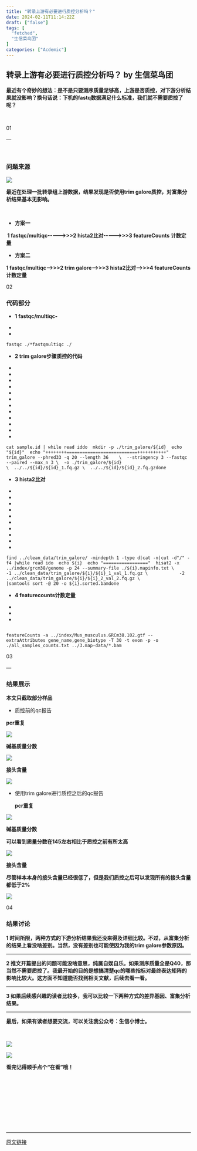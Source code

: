 ```yaml
---
title: "转录上游有必要进行质控分析吗？"
date: 2024-02-11T11:14:22Z
draft: ["false"]
tags: [
  "fetched",
  "生信菜鸟团"
]
categories: ["Acdemic"]
---
```

转录上游有必要进行质控分析吗？ by 生信菜鸟团
------
<div><section><section powered-by="xiumi.us"><section><section><section><section powered-by="xiumi.us"><section><section><p><strong><span>最近有个奇妙的想法：是不是只要测序质量足够高，上游是否质控，对下游分析结果就没影响？换句话说：下机的fastq数据满足什么标准，我们就不需要质控了呢？<span>‍</span><span>‍</span><span>‍</span><span>‍</span><span>‍</span><span>‍</span><span>‍</span><span>‍</span><span>‍</span><span>‍</span><span>‍</span><span>‍</span><span>‍</span><span>‍</span><span>‍</span><span>‍</span><span>‍</span><span>‍</span><span>‍</span><span>‍</span><span>‍</span></span></strong></p><p><strong><span><br></span></strong></p></section></section></section></section></section></section></section></section><section><section powered-by="xiumi.us"><section><section><p><span>01</span></p><p><span>—</span></p></section></section></section></section><section><br></section><h3><span>问题来源<span></span></span></h3><p><img data-imgfileid="100036534" data-ratio="0.6231481481481481" data-src="https://mmbiz.qpic.cn/sz_mmbiz_png/xVhD7345Sku8LHk3Y0oB5POAxZQibObVEGZBiaSD8xEiaDgGKicpich24Hia0pBbLePz3p38XZS8p89GpkxX5L54NXVA/640?wx_fmt=png&amp;from=appmsg" data-type="png" data-w="1080" src="https://mmbiz.qpic.cn/sz_mmbiz_png/xVhD7345Sku8LHk3Y0oB5POAxZQibObVEGZBiaSD8xEiaDgGKicpich24Hia0pBbLePz3p38XZS8p89GpkxX5L54NXVA/640?wx_fmt=png&amp;from=appmsg"></p><p><strong><span>最近在处理一批转录组上游数据，结果发现是否使用trim galore质控，对富集分析结果基本无影响。</span></strong></p><p><br></p><ul><li><p><strong><span>方案一</span></strong></p></li></ul><p><strong><span> 1 fastqc/multiqc-----&gt;&gt;&gt;2 hista2比对-----&gt;&gt;&gt;3 featureCounts 计数定量</span></strong></p><ul><li><p><strong><span>方案二</span></strong></p></li></ul><p><strong><span>1 fastqc/multiqc--&gt;&gt;&gt;2 trim galore--&gt;&gt;&gt;3 hista2比对--&gt;&gt;&gt;4 featureCounts 计数定量</span></strong></p><p><span>02</span></p><p><strong><span></span></strong></p><h3><span>代码部分<span></span></span></h3><ul><li><p><strong><span>1 fastqc/multiqc-</span></strong></p></li></ul><section><ul><li><li></ul><pre data-lang="nginx"><code><span><span>fastqc</span> ./*fastq</span></code><code><span>multiqc ./</span></code></pre></section><ul><li><p><strong><span>2 trim galore步骤质控的代码</span></strong></p></li></ul><section><ul><li><li><li><li><li><li><li><li><li><li><li><li></ul><pre data-lang="bash"><code><span>cat sample.id | <span>while</span> <span>read</span> id</span></code><code><span><span>do</span></span></code><code><span>  mkdir -p ./trim_galore/<span>${id}</span></span></code><code><span>  <span>echo</span> <span>"<span>${id}</span>"</span></span></code><code><span>  <span>echo</span> <span>"++++++++===========================+++++++++++"</span></span></code><code><span>  trim_galore --phred33 -q 20 --length 36    \</span></code><code><span>  --stringency 3 --fastqc --paired --max_n 3 \</span></code><code><span>  -o ./trim_galore/<span>${id}</span>                          \</span></code><code><span>  ../../<span>${id}</span>/<span>${id}</span>_1.fq.gz \</span></code><code><span>  ../../<span>${id}</span>/<span>${id}</span>_2.fq.gz</span></code><code><span><span>done</span></span></code><code><span><br></span></code></pre></section><ul><li><p><strong><span>3 hista2比对</span></strong></p></li></ul><section><ul><li><li><li><li><li><li><li><li><li><li></ul><pre data-lang="bash"><code><span>find ../clean_data/trim_galore/ -mindepth 1 -<span>type</span> d|cat -n|cut -d<span>"/"</span> -f4 |<span>while</span> <span>read</span> i</span></code><code><span><span>do</span></span></code><code><span>  <span>echo</span> <span>${i}</span></span></code><code><span>  <span>echo</span> <span>"================="</span></span></code><code><span>  hisat2 -x ../index/grcm38/genome -p 24 --summary-file ./<span>${i}</span>.mapinfo.txt \</span></code><code><span>            -1 ../clean_data/trim_galore/<span>${i}</span>/<span>${i}</span>_1_val_1.fq.gz \</span></code><code><span>            -2 ../clean_data/trim_galore/<span>${i}</span>/<span>${i}</span>_2_val_2.fq.gz \</span></code><code><span>            |samtools sort -@ 20 -o <span>${i}</span>.sorted.bam</span></code><code><span><span>done</span></span></code><code><span><br></span></code></pre></section><ul><li><p><strong><span>4 featurecounts计数定量</span></strong></p></li></ul><section><ul><li><li><li></ul><pre data-lang="nginx"><code><span><br></span></code><code><span><span>featureCounts</span> -a ../index/Mus_musculus.GRCm38.<span>102</span>.gtf --extraAttributes gene_name,gene_biotype -T <span>30</span> -t exon -p -o ./all_samples_counts.txt ../<span>3</span>.map-data/<span>*.bam</span></span></code><code><span><br></span></code></pre></section><section><section powered-by="xiumi.us"><section><section><p><span></span></p><p><span>03</span></p><p><span>—</span></p></section></section></section></section><h3><span>结果展示<span></span></span></h3><p><strong><span>本文只截取部分样品</span></strong></p><ul><li><p>质控前的qc报告</p></li></ul><p><strong><span>pcr重复</span></strong></p><p><img data-galleryid="" data-imgfileid="100036530" data-ratio="0.30075901328273247" data-s="300,640" data-src="https://mmbiz.qpic.cn/sz_mmbiz_png/xVhD7345Sku8LHk3Y0oB5POAxZQibObVEPXQlKXvlI5iaG8ooVvdZFOlPbicXvUF3N6lo5pPzS6icMqiaZTmMrSePMg/640?wx_fmt=png&amp;from=appmsg" data-type="png" data-w="1054" src="https://mmbiz.qpic.cn/sz_mmbiz_png/xVhD7345Sku8LHk3Y0oB5POAxZQibObVEPXQlKXvlI5iaG8ooVvdZFOlPbicXvUF3N6lo5pPzS6icMqiaZTmMrSePMg/640?wx_fmt=png&amp;from=appmsg"></p><p><strong><span>碱基质量分数</span></strong></p><p><img data-galleryid="" data-imgfileid="100036532" data-ratio="0.6074074074074074" data-s="300,640" data-src="https://mmbiz.qpic.cn/sz_mmbiz_png/xVhD7345Sku8LHk3Y0oB5POAxZQibObVE7vQP95vMFA5283jk0SqKFPmacUJ5dy3pL2Lyto9ib8U7fcVFmP4v5LA/640?wx_fmt=png&amp;from=appmsg" data-type="png" data-w="1080" src="https://mmbiz.qpic.cn/sz_mmbiz_png/xVhD7345Sku8LHk3Y0oB5POAxZQibObVE7vQP95vMFA5283jk0SqKFPmacUJ5dy3pL2Lyto9ib8U7fcVFmP4v5LA/640?wx_fmt=png&amp;from=appmsg"></p><p><strong><span>接头含量</span></strong></p><p><img data-galleryid="" data-imgfileid="100036533" data-ratio="0.5" data-s="300,640" data-src="https://mmbiz.qpic.cn/sz_mmbiz_png/xVhD7345Sku8LHk3Y0oB5POAxZQibObVEmMr9QA8T0ibew4fx0AvfLlpOhcpSCY9CmzKyh5RSDGm8S1PG5vwSicXA/640?wx_fmt=png&amp;from=appmsg" data-type="png" data-w="1080" src="https://mmbiz.qpic.cn/sz_mmbiz_png/xVhD7345Sku8LHk3Y0oB5POAxZQibObVEmMr9QA8T0ibew4fx0AvfLlpOhcpSCY9CmzKyh5RSDGm8S1PG5vwSicXA/640?wx_fmt=png&amp;from=appmsg"></p><ul><li><p>使用trim galore进行质控之后的qc报告</p><p><strong><span>pcr重复</span></strong></p></li></ul><p><img data-galleryid="" data-imgfileid="100036531" data-ratio="0.23333333333333334" data-s="300,640" data-src="https://mmbiz.qpic.cn/sz_mmbiz_png/xVhD7345Sku8LHk3Y0oB5POAxZQibObVEdtNct0cic2mvJkH7F7ZpuUgApxkKO9lNvcrNPx9EYyKCM00l9R7M4UA/640?wx_fmt=png&amp;from=appmsg" data-type="png" data-w="1080" src="https://mmbiz.qpic.cn/sz_mmbiz_png/xVhD7345Sku8LHk3Y0oB5POAxZQibObVEdtNct0cic2mvJkH7F7ZpuUgApxkKO9lNvcrNPx9EYyKCM00l9R7M4UA/640?wx_fmt=png&amp;from=appmsg"></p><p><strong><span>碱基质量分数</span></strong><span><strong></strong></span></p><p><span><strong>可以看到质量分数在145左右相比于质控之前有所太高</strong></span></p><p><img data-galleryid="" data-imgfileid="100036537" data-ratio="0.6138888888888889" data-s="300,640" data-src="https://mmbiz.qpic.cn/sz_mmbiz_png/xVhD7345Sku8LHk3Y0oB5POAxZQibObVEQkmlLztxnyjTOGHRcRo2XU9S7av9NpwtiaBvE6QdYfrC3KQg36IHv2g/640?wx_fmt=png&amp;from=appmsg" data-type="png" data-w="1080" src="https://mmbiz.qpic.cn/sz_mmbiz_png/xVhD7345Sku8LHk3Y0oB5POAxZQibObVEQkmlLztxnyjTOGHRcRo2XU9S7av9NpwtiaBvE6QdYfrC3KQg36IHv2g/640?wx_fmt=png&amp;from=appmsg"></p><p><strong><span>接头含量</span></strong></p><p><span><strong>尽管样本本身的接头含量已经很低了，但是我们质控之后可以发现所有的接头含量都低于2%</strong></span></p><p><img data-galleryid="" data-imgfileid="100036538" data-ratio="0.5018518518518519" data-s="300,640" data-src="https://mmbiz.qpic.cn/sz_mmbiz_png/xVhD7345Sku8LHk3Y0oB5POAxZQibObVEISiaN2hkvH4mfrJsE44PXwiaNTp6QmojOXVSpWekJI2ibibTfHr23bicdYw/640?wx_fmt=png&amp;from=appmsg" data-type="png" data-w="1080" src="https://mmbiz.qpic.cn/sz_mmbiz_png/xVhD7345Sku8LHk3Y0oB5POAxZQibObVEISiaN2hkvH4mfrJsE44PXwiaNTp6QmojOXVSpWekJI2ibibTfHr23bicdYw/640?wx_fmt=png&amp;from=appmsg"></p><p><span>04</span></p><h3><span>结果讨论</span></h3><p><strong><span>1 时间所限，两种方式的下游分析结果我还没来得及详细比较。不过，从富集分析的结果上看没啥差别。当然，没有差别也可能使因为我的trim galore参数原因。<span>‍</span><span>‍</span></span></strong></p><hr><p><strong><span></span></strong></p><p><strong><span>2 推文开篇提出的问题可能没啥意思，纯属自娱自乐。如果测序质量全是Q40，那当然不需要质控了。我最开始的目的是想搞清楚qc的哪些指标对最终表达矩阵的影响比较大。这方面不知道能否找到相关文献，后续去看一看。</span></strong></p><hr><p><strong><span></span></strong></p><p><strong><span>3 如果后续感兴趣的读者比较多，我可以比较一下两种方式的差异基因、富集分析结果。</span></strong></p><hr><p><strong><span></span></strong></p><p><strong><span>最后，如果有读者想要交流，可以关注我公众号：生信小博士。<span>‍</span><span>‍</span><span>‍</span><span>‍</span><span>‍</span><span>‍</span><span>‍</span><span>‍</span><span>‍</span><span>‍</span><span>‍</span><span>‍</span><span>‍</span><span>‍</span><span>‍</span><span>‍</span><span>‍</span><span>‍</span><span>‍</span></span></strong></p><section><mp-common-profile data-pluginname="mpprofile" data-id="Mzg2NDcxMzYwNg==" data-headimg="http://mmbiz.qpic.cn/sz_mmbiz_png/xVhD7345Sks7JhVxUX46ZKxPSob6ptqIZgnIEnHOn5VMwCX8sN6MQy1Pq4XXFEOJ6grAmsoQugyCDKOZictDBHA/0?wx_fmt=png" data-nickname="生信小博士" data-alias="bioinformatics_Dr" data-signature="【生物信息学】R语言，学习生信，seurat，单细胞测序，空间转录组。 Python，scanpy，cell2location，资料分享" data-from="2" data-is_biz_ban="0"></mp-common-profile></section><section><section powered-by="xiumi.us"><section><section><p><br></p><p><img data-imgfileid="100036536" data-ratio="1" data-src="https://mmbiz.qpic.cn/mmbiz_gif/4TKeL1ZejtlKxOib5kmKX6ic6eX0w0WK5jvhtz9yBRsO3OI4yr6S5iaLNM7AbAeuPDHXMvDdur2DRz9wyiax4lEviag/640?wx_fmt=gif&amp;wxfrom=5&amp;wx_lazy=1" data-type="gif" data-w="240" src="https://mmbiz.qpic.cn/mmbiz_gif/4TKeL1ZejtlKxOib5kmKX6ic6eX0w0WK5jvhtz9yBRsO3OI4yr6S5iaLNM7AbAeuPDHXMvDdur2DRz9wyiax4lEviag/640?wx_fmt=gif&amp;wxfrom=5&amp;wx_lazy=1"></p><p><img data-imgfileid="100036535" data-ratio="0.05278592375366569" data-src="https://mmbiz.qpic.cn/mmbiz/4TKeL1Zejtlq03ZOSZiaTlic1MxgdKiaxTbOZ7ZSe0Xx1Ca8xF3L6Nyj1FYUajtYrSmRIHyZVSsAve0EAvEicZONpg/640?wx_fmt=jpeg&amp;wxfrom=5&amp;wx_lazy=1&amp;wx_co=1" data-type="other" data-w="341" src="https://mmbiz.qpic.cn/mmbiz/4TKeL1Zejtlq03ZOSZiaTlic1MxgdKiaxTbOZ7ZSe0Xx1Ca8xF3L6Nyj1FYUajtYrSmRIHyZVSsAve0EAvEicZONpg/640?wx_fmt=jpeg&amp;wxfrom=5&amp;wx_lazy=1&amp;wx_co=1"></p><p><strong><span>看完记得顺手点个</span></strong><span><strong><span>“在看”</span></strong></span><strong><span>哦！</span></strong></p><p><br></p><p><br></p><p><span></span></p></section></section></section></section><p><br></p><p><br></p><p><br></p><p><mp-style-type data-value="10000"></mp-style-type></p></div>  
<hr>
<a href="https://mp.weixin.qq.com/s/iZeQfUvdRBNy93yWP1G5cw",target="_blank" rel="noopener noreferrer">原文链接</a>
